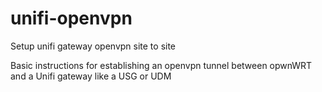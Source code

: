 # unifi-openvpn
Setup unifi gateway openvpn site to site

Basic instructions for establishing an openvpn tunnel between opwnWRT and a Unifi gateway like a USG or UDM

